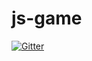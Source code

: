 # js-game

[![Gitter](https://badges.gitter.im/Join%20Chat.svg)](https://gitter.im/ryabenko-pro/js-game?utm_source=badge&utm_medium=badge&utm_campaign=pr-badge&utm_content=badge)